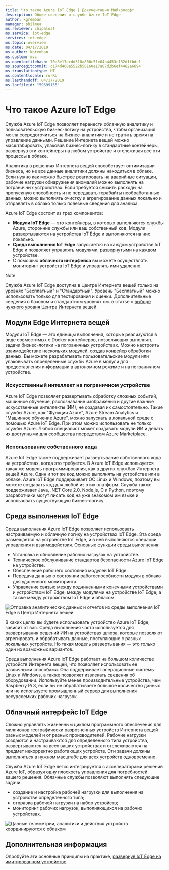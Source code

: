 ```yaml
---
title: Что такое Azure IoT Edge | Документация Майкрософт
description: Общие сведения о службе Azure IoT Edge
author: kgremban
manager: philmea
ms.reviewer: chipalost
ms.service: iot-edge
services: iot-edge
ms.topic: overview
ms.date: 04/17/2019
ms.author: kgremban
ms.custom: mvc
ms.openlocfilehash: 70a8e17ecdd318a800c51e04b4453c182d1fbdc1
ms.sourcegitcommit: c174d408a5522b58160e17a87d2b6ef4482a6694
ms.translationtype: HT
ms.contentlocale: ru-RU
ms.lasthandoff: 04/17/2019
ms.locfileid: "59699155"
---
```

# <a name="what-is-azure-iot-edge"></a>Что такое Azure IoT Edge

Служба Azure IoT Edge позволяет перенести облачную аналитику и пользовательскую бизнес-логику на устройства, чтобы организация могла сосредоточиться на бизнес-аналитике и не тратить время на управление данными. Решение Интернета вещей можно масштабировать, упаковав бизнес-логику в стандартные контейнеры, развернув эти контейнеры на любом устройстве и отслеживая все эти процессы в облаке. 

Аналитика в решениях Интернета вещей способствует оптимизации бизнеса, но не все данные аналитики должны находиться в облаке. Если нужно как можно быстрее реагировать на аварийные ситуации, рабочие нагрузки обнаружения аномалий можно выполнять на пограничных устройствах. Если требуется снизить расходы на пропускную способность и не передавать терабайты необработанных данных, можно выполнять очистку и агрегирование данных локально и отправлять в облако только полезные сведения для анализа. 

Azure IoT Edge состоит из трех компонентов:
* **Модули IoT Edge** — это контейнеры, в которых выполняются службы Azure, сторонние службы или ваш собственный код. Модули развертываются на устройства IoT Edge и выполняются на них локально. 
* **Среда выполнения IoT Edge** запускается на каждом устройстве IoT Edge и позволяет управлять модулями, развернутыми на каждом устройстве. 
* С помощью **облачного интерфейса** вы можете осуществлять мониторинг устройств IoT Edge и управлять ими удаленно.

>[!NOTE]
>Служба Azure IoT Edge доступна в Центре Интернета вещей только на уровнях "Бесплатный" и "Стандартный". Уровень "Бесплатный" можно использовать только для тестирования и оценки. Дополнительные сведения о базовом и стандартном уровнях см. в статье о [выборе нужного уровня Центра Интернета вещей](../iot-hub/iot-hub-scaling.md).

## <a name="iot-edge-modules"></a>Модули Edge Интернета вещей

Модули IoT Edge — это единицы выполнения, которые реализуются в виде совместимых с Docker контейнеров, позволяющих выполнять задачи бизнес-логики на пограничных устройствах. Можно настроить взаимодействие нескольких модулей, создав конвейер обработки данных. Вы можете разрабатывать пользовательские модули или упаковывать определенные службы Azure в модули для предоставления информации в автономном режиме и на пограничном устройстве. 

### <a name="artificial-intelligence-at-the-edge"></a>Искусственный интеллект на пограничном устройстве

Azure IoT Edge позволяет развертывать обработку сложных событий, машинное обучение, распознавание изображений и другие важные искусственные интеллекты (ИИ), не создавая их самостоятельно. Такие службы Azure, как "Функции Azure", Azure Stream Analytics и "Машинное обучение Azure", можно запускать в локальной среде с помощью Azure IoT Edge. При этом можно использовать не только службы Azure. Любой специалист может создавать модули ИИ и делать их доступными для сообщества посредством Azure Marketplace. 

### <a name="bring-your-own-code"></a>Использование собственного кода

Azure IoT Edge также поддерживает развертывание собственного кода на устройствах, когда это требуется. В Azure IoT Edge используется такая же модель программирования, как в других службах Интернета вещей Azure. Один и тот же код можно выполнять на устройстве или в облаке. Azure IoT Edge поддерживает ОС Linux и Windows, поэтому вы можете создавать код для любой из этих платформ. Служба также поддерживает Java, .NET Core 2.0, Node.js, C и Python, поэтому разработчики могут писать код на уже знакомом им языке и использовать существующую бизнес-логику.

## <a name="iot-edge-runtime"></a>Среда выполнения IoT Edge

Среда выполнения Azure IoT Edge позволяет использовать настраиваемую и облачную логику на устройствах IoT Edge. Эта среда размещается на устройстве IoT Edge, и в ней выполняются операции управления и взаимодействия. Основные функции среды выполнения:

* Установка и обновление рабочих нагрузок на устройстве.
* Техническое обслуживание стандартов безопасности Azure IoT Edge на устройстве.
* Обеспечение рабочего состояния модулей IoT Edge.
* Передача данных о состоянии работоспособности модуля в облако для удаленного мониторинга.
* Управление связью между подчиненными конечными устройствами и устройством IoT Edge, между модулями на устройстве IoT Edge, а также между устройством IoT Edge и облаком.

![Отправка аналитических данных и отчетов из среды выполнения IoT Edge в Центр Интернета вещей](./media/about-iot-edge/runtime.png)

В каких целях вы будете использовать устройство Azure IoT Edge, зависит от вас. Среда выполнения часто используется для развертывания решений ИИ на устройствах шлюза, которые позволяют агрегировать и обрабатывать данные, поступающие с разных локальных устройств. Но такая модель развертывания — это только один из возможных вариантов. 

Среда выполнения Azure IoT Edge работает на большом количестве устройств Интернета вещей, что позволяет использовать ее различными способами. Она поддерживает операционные системы Linux и Windows, а также позволяет извлекать сведения об оборудовании. Используйте менее производительные устройства, чем Raspberry Pi 3, если вы не обрабатываете большое количество данных или не используете промышленный сервер для выполнения ресурсоемких рабочих нагрузок.

## <a name="iot-edge-cloud-interface"></a>Облачный интерфейс IoT Edge

Сложно управлять жизненным циклом программного обеспечения для миллионов географически разрозненных устройств Интернета вещей разных моделей и от разных производителей. Рабочие нагрузки создаются и настраиваются для определенного типа устройства, развертываются на всех ваших устройствах и отслеживаются на предмет некорректно работающих устройств. Эти задачи должны выполняться в нужном масштабе для всех устройств одновременно.

Служба Azure IoT Edge легко интегрируется с акселераторами решений Azure IoT, образуя одну плоскость управления для потребностей вашего решения. Облачные службы позволяют выполнять следующие задачи.

* создание и настройка рабочей нагрузки для выполнения на устройстве определенного типа;
* отправка рабочей нагрузки на набор устройств;
* мониторинг рабочих нагрузок, выполняющихся на рабочих устройствах.

![Данные телеметрии, аналитики и действия устройств координируются с облаком](./media/about-iot-edge/cloud-interface.png)

## <a name="next-steps"></a>Дополнительная информация

Опробуйте эти основные принципы на практике, [развернув IoT Edge на имитированном устройстве](quickstart.md).